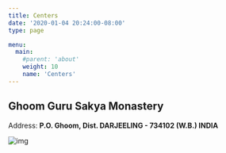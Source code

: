 ```yaml
---
title: Centers
date: '2020-01-04 20:24:00-08:00'
type: page

menu:
  main:
    #parent: 'about'
    weight: 10
    name: 'Centers'
---
```




## Ghoom Guru Sakya Monastery

Address: **P.O. Ghoom, Dist. DARJEELING - 734102 (W.B.) INDIA**

![img](https://mmbiz.qpic.cn/mmbiz_jpg/jZ6aUbzt6ITSLsDH9qs9ibFg98F5zv9mjmbfqWdfLYYqYDI15IY90F3XId1J8MGL2XicqDZxRDlYt2GKJ7VVuRiaw/640?wx_fmt=jpeg&wxfrom=5&wx_lazy=1&wx_co=1)


